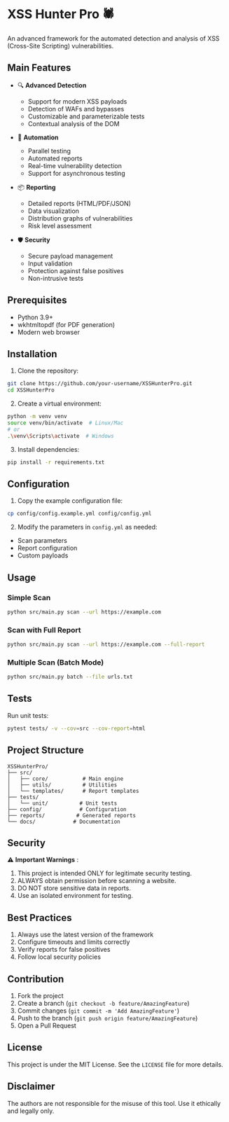 # XSS Hunter Pro 🕷️

An advanced framework for the automated detection and analysis of XSS (Cross-Site Scripting) vulnerabilities.

## Main Features

- 🔍 **Advanced Detection**
  - Support for modern XSS payloads
  - Detection of WAFs and bypasses
  - Customizable and parameterizable tests
  - Contextual analysis of the DOM

- 🚀 **Automation**
  - Parallel testing
  - Automated reports
  - Real-time vulnerability detection
  - Support for asynchronous testing

- 📦 **Reporting**
  - Detailed reports (HTML/PDF/JSON)
  - Data visualization
  - Distribution graphs of vulnerabilities
  - Risk level assessment

- 🛡️ **Security**
  - Secure payload management
  - Input validation
  - Protection against false positives
  - Non-intrusive tests

## Prerequisites

- Python 3.9+
- wkhtmltopdf (for PDF generation)
- Modern web browser

## Installation

1. Clone the repository:
```bash
git clone https://github.com/your-username/XSSHunterPro.git
cd XSSHunterPro
```

2. Create a virtual environment:
```bash
python -m venv venv
source venv/bin/activate  # Linux/Mac
# or
.\venv\Scripts\activate  # Windows
```

3. Install dependencies:
```bash
pip install -r requirements.txt
```

## Configuration

1. Copy the example configuration file:
```bash
cp config/config.example.yml config/config.yml
```

2. Modify the parameters in `config.yml` as needed:
- Scan parameters
- Report configuration
- Custom payloads

## Usage

### Simple Scan
```bash
python src/main.py scan --url https://example.com
```

### Scan with Full Report
```bash
python src/main.py scan --url https://example.com --full-report
```

### Multiple Scan (Batch Mode)
```bash
python src/main.py batch --file urls.txt
```

## Tests

Run unit tests:
```bash
pytest tests/ -v --cov=src --cov-report=html
```

## Project Structure
```
XSSHunterPro/
├── src/
│   ├── core/           # Main engine
│   ├── utils/          # Utilities
│   └── templates/      # Report templates
├── tests/
│   └── unit/          # Unit tests
├── config/            # Configuration
├── reports/          # Generated reports
└── docs/            # Documentation
```

## Security

⚠️ **Important Warnings** :

1. This project is intended ONLY for legitimate security testing.
2. ALWAYS obtain permission before scanning a website.
3. DO NOT store sensitive data in reports.
4. Use an isolated environment for testing.

## Best Practices

1. Always use the latest version of the framework
2. Configure timeouts and limits correctly
3. Verify reports for false positives
4. Follow local security policies

## Contribution

1. Fork the project
2. Create a branch (`git checkout -b feature/AmazingFeature`)
3. Commit changes (`git commit -m 'Add AmazingFeature'`)
4. Push to the branch (`git push origin feature/AmazingFeature`)
5. Open a Pull Request

## License

This project is under the MIT License. See the `LICENSE` file for more details.

## Disclaimer

The authors are not responsible for the misuse of this tool. 
Use it ethically and legally only. 
